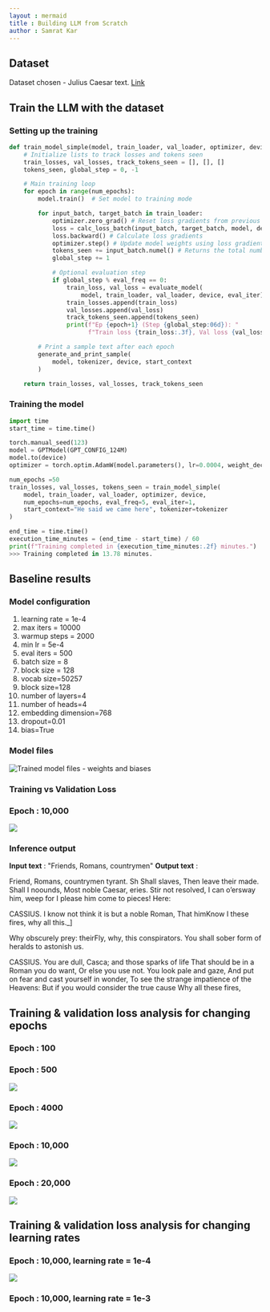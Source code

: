 ```yaml
---
layout : mermaid
title : Building LLM from Scratch
author : Samrat Kar 
---
```

## Dataset 
Dataset chosen - Julius Caesar text. [Link](/assets/genai/attention/data/julius-caesar.txt)

## Train the LLM with the dataset
### Setting up the training 
```python
def train_model_simple(model, train_loader, val_loader, optimizer, device, num_epochs,eval_freq, eval_iter, start_context, tokenizer):
    # Initialize lists to track losses and tokens seen
    train_losses, val_losses, track_tokens_seen = [], [], []
    tokens_seen, global_step = 0, -1

    # Main training loop
    for epoch in range(num_epochs):
        model.train()  # Set model to training mode

        for input_batch, target_batch in train_loader:
            optimizer.zero_grad() # Reset loss gradients from previous batch iteration
            loss = calc_loss_batch(input_batch, target_batch, model, device)
            loss.backward() # Calculate loss gradients
            optimizer.step() # Update model weights using loss gradients
            tokens_seen += input_batch.numel() # Returns the total number of elements (or tokens) in the input_batch.
            global_step += 1

            # Optional evaluation step
            if global_step % eval_freq == 0:
                train_loss, val_loss = evaluate_model(
                    model, train_loader, val_loader, device, eval_iter)
                train_losses.append(train_loss)
                val_losses.append(val_loss)
                track_tokens_seen.append(tokens_seen)
                print(f"Ep {epoch+1} (Step {global_step:06d}): "
                      f"Train loss {train_loss:.3f}, Val loss {val_loss:.3f}")

        # Print a sample text after each epoch
        generate_and_print_sample(
            model, tokenizer, device, start_context
        )

    return train_losses, val_losses, track_tokens_seen
```
### Training the model
```python
import time
start_time = time.time()

torch.manual_seed(123)
model = GPTModel(GPT_CONFIG_124M)
model.to(device)
optimizer = torch.optim.AdamW(model.parameters(), lr=0.0004, weight_decay=0.1) #A

num_epochs =50
train_losses, val_losses, tokens_seen = train_model_simple(
    model, train_loader, val_loader, optimizer, device,
    num_epochs=num_epochs, eval_freq=5, eval_iter=1,
    start_context="He said we came here", tokenizer=tokenizer
)

end_time = time.time()
execution_time_minutes = (end_time - start_time) / 60
print(f"Training completed in {execution_time_minutes:.2f} minutes.")
>>> Training completed in 13.78 minutes.
```

## Baseline results 
### Model configuration
1. learning rate = 1e-4
2. max iters = 10000
3. warmup steps = 2000 
4. min lr = 5e-4 
5. eval iters = 500 
6. batch size = 8 
7. block size = 128 
8. vocab size=50257 
9. block size=128 
10. number of layers=4 
11. number of heads=4 
12. embedding dimension=768 
13. dropout=0.01 
14. bias=True

### Model files 
![Trained model files - weights and biases](/assets/genai/attention/jc-slm/model)

### Training vs Validation Loss
### Epoch : 10,000 
![](/assets/genai/attention/jc-slm/10kep.png)

### Inference output 

**Input text** : "Friends, Romans, countrymen"
**Output text** : 

Friend, Romans, countrymen tyrant.
Sh
Shall slaves,
Then leave their made.
Shall I noounds,
Most noble Caesar,
eries.
Stir not resolved,
I can o’ersway him, weep for I please him come to pieces! Here:

CASSIUS.
I know not think it is but a noble Roman,
That himKnow I these fires, why all this._]

Why obscurely prey: theirFly, why, this conspirators.
You shall sober form of heralds to astonish us.

CASSIUS.
You are dull, Casca; and those sparks of life
That should be in a Roman you do want,
Or else you use not. You look pale and gaze,
And put on fear and cast yourself in wonder,
To see the strange impatience of the Heavens:
But if you would consider the true cause
Why all these fires,


## Training & validation loss analysis for changing epochs
### Epoch : 100 

### Epoch : 500
![](/assets/genai/lfs-assignment3/training-validation-loss.png)

### Epoch : 4000 
![](/assets/genai/attention/jc-slm/4kep.png)

### Epoch : 10,000 
![](/assets/genai/attention/jc-slm/10kep.png)

### Epoch : 20,000
![](/assets/genai/attention/jc-slm/20kep.png)

## Training & validation loss analysis for changing learning rates 
### Epoch : 10,000, learning rate = 1e-4
![](/assets/genai/attention/jc-slm/10kep.png)

### Epoch : 10,000, learning rate = 1e-3

